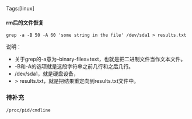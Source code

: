 Tags:[linux]

#### rm后的文件恢复

`grep -a -B 50 -A 60 'some string in the file' /dev/sda1 > results.txt`

说明：

- 关于grep的-a意为–binary-files=text，也就是把二进制文件当作文本文件。
- -B和-A的选项就是这段字符串之前几行和之后几行。
- /dev/sda1，就是硬盘设备，
- \> results.txt，就是把结果重定向到results.txt文件中。







### 待补充

```
/proc/pid/cmdline
```